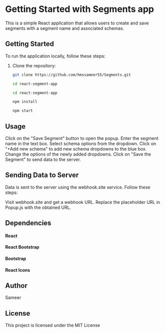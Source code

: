 # Getting Started with Segments app

This is a simple React application that allows users to create and save segments with a segment name and associated schemas.

## Getting Started

To run the application locally, follow these steps:

1. Clone the repository:

   ```bash
   git clone https://github.com/hmssameer55/Segments.git

   cd react-segment-app

   cd react-segment-app

   npm install

   npm start
   ```

## Usage 

Click on the "Save Segment" button to open the popup.
Enter the segment name in the text box.
Select schema options from the dropdown.
Click on "+Add new schema" to add new schema dropdowns to the blue box.
Change the options of the newly added dropdowns.
Click on "Save the Segment" to send data to the server.

## Sending Data to Server
Data is sent to the server using the webhook.site service. Follow these steps:

Visit webhook.site and get a webhook URL.
Replace the placeholder URL in Popup.js with the obtained URL.

## Dependencies

#### React
#### React Bootstrap
#### Bootstrap
#### React Icons

## Author
Sameer

## License
This project is licensed under the MIT License



